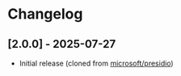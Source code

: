 # Changelog

## [2.0.0] - 2025-07-27

- Initial release (cloned from [microsoft/presidio](https://github.com/microsoft/presidio))
